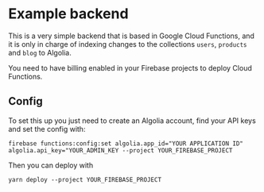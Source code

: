 # Example backend

This is a very simple backend that is based in Google Cloud Functions, and it is
only in charge of indexing changes to the collections `users`, `products` and
`blog` to Algolia.

You need to have billing enabled in your Firebase projects to deploy Cloud
Functions.

## Config

To set this up you just need to create an Algolia account, find your API keys
and set the config with:

```
firebase functions:config:set algolia.app_id="YOUR APPLICATION ID" algolia.api_key="YOUR_ADMIN_KEY --project YOUR_FIREBASE_PROJECT
```

Then you can deploy with

```
yarn deploy --project YOUR_FIREBASE_PROJECT
```
